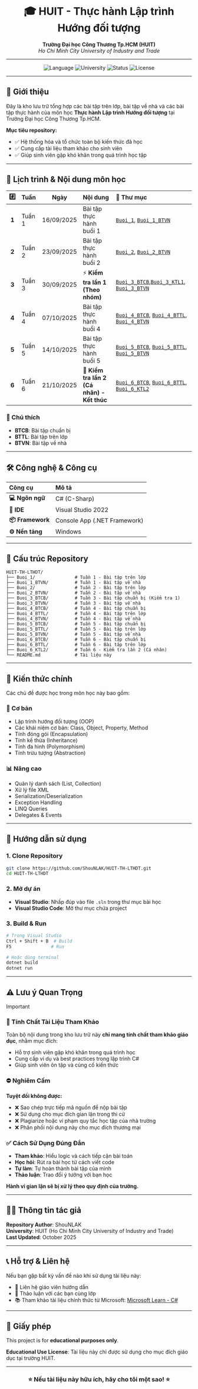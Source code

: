 <div align="center">

# 🎓 HUIT - Thực hành Lập trình Hướng đối tượng

**Trường Đại học Công Thương Tp.HCM (HUIT)**  
*Ho Chi Minh City University of Industry and Trade*

</div>

---

<p align="center">
  <img alt="Language" src="https://img.shields.io/badge/Language-C%23-239120?style=for-the-badge&logo=c-sharp&logoColor=white">
  <img alt="University" src="https://img.shields.io/badge/University-HUIT-FF6B35?style=for-the-badge">
  <img alt="Status" src="https://img.shields.io/badge/Status-Complete-00B894?style=for-the-badge">
  <img alt="License" src="https://img.shields.io/badge/License-Educational-0066CC?style=for-the-badge">
</p>

---

## 📌 Giới thiệu

Đây là kho lưu trữ tổng hợp các bài tập trên lớp, bài tập về nhà và các bài tập thực hành của môn học **Thực hành Lập trình Hướng đối tượng** tại Trường Đại học Công Thương Tp.HCM.

**Mục tiêu repository:**
- ✅ Hệ thống hóa và tổ chức toàn bộ kiến thức đã học
- ✅ Cung cấp tài liệu tham khảo cho sinh viên
- ✅ Giúp sinh viên gặp khó khăn trong quá trình học tập

---

## 📅 Lịch trình & Nội dung môn học

| #️⃣ | Tuần | Ngày | Nội dung | 📂 Thư mục |
| :-: | :--- | :---: | :--- | :--- |
| **1** | Tuần 1 | 16/09/2025 | Bài tập thực hành buổi 1 | [`Buoi_1`](./Buoi_1), [`Buoi_1_BTVN`](./Buoi_1_BTVN) |
| **2** | Tuần 2 | 23/09/2025 | Bài tập thực hành buổi 2 | [`Buoi_2`](./Buoi_2), [`Buoi_2_BTVN`](./Buoi_2_BTVN) |
| **3** | Tuần 3 | 30/09/2025 | ⚡ **Kiểm tra lần 1 (Theo nhóm)** | [`Buoi_3_BTCB`](./Buoi_3_BTCB),[`Buoi_3_KTL1`](./Buoi_3_KTL1), [`Buoi_3_BTVN`](./Buoi_3_BTVN) |
| **4** | Tuần 4 | 07/10/2025 | Bài tập thực hành buổi 4 | [`Buoi_4_BTCB`](./Buoi_4_BTCB), [`Buoi_4_BTTL`](./Buoi_4_BTTL), [`Buoi_4_BTVN`](./Buoi_4_BTVN) |
| **5** | Tuần 5 | 14/10/2025 | Bài tập thực hành buổi 5 | [`Buoi_5_BTCB`](./Buoi_5_BTCB), [`Buoi_5_BTTL`](./Buoi_5_BTTL), [`Buoi_5_BTVN`](./Buoi_5_BTVN) |
| **6** | Tuần 6 | 21/10/2025 | 🎯 **Kiểm tra lần 2 (Cá nhân) - Kết thúc** | [`Buoi_6_BTCB`](./Buoi_6_BTCB), [`Buoi_6_BTTL`](./Buoi_6_BTTL), [`Buoi_6_KTL2`](./Buoi_6_KTL2) |

### 📝 Chú thích

- **BTCB**: Bài tập chuẩn bị
- **BTTL**: Bài tập trên lớp  
- **BTVN**: Bài tập về nhà

---

## 🛠️ Công nghệ & Công cụ

| Công cụ | Mô tả |
| :--- | :--- |
| **💻 Ngôn ngữ** | C# (C-Sharp) |
| **🔧 IDE** | Visual Studio 2022 |
| **📦 Framework** | Console App (.NET Framework) |
| **⚙️ Nền tảng** | Windows |

---

## 📂 Cấu trúc Repository

```
HUIT-TH-LTHDT/
├── Buoi_1/               # Tuần 1 - Bài tập trên lớp
├── Buoi_1_BTVN/          # Tuần 1 - Bài tập về nhà
├── Buoi_2/               # Tuần 2 - Bài tập trên lớp
├── Buoi_2_BTVN/          # Tuần 2 - Bài tập về nhà
├── Buoi_3_BTCB/          # Tuần 3 - Bài tập chuẩn bị (Kiểm tra 1)
├── Buoi_3_BTVN/          # Tuần 3 - Bài tập về nhà
├── Buoi_4_BTCB/          # Tuần 4 - Bài tập chuẩn bị
├── Buoi_4_BTTL/          # Tuần 4 - Bài tập trên lớp
├── Buoi_4_BTVN/          # Tuần 4 - Bài tập về nhà
├── Buoi_5_BTCB/          # Tuần 5 - Bài tập chuẩn bị
├── Buoi_5_BTTL/          # Tuần 5 - Bài tập trên lớp
├── Buoi_5_BTVN/          # Tuần 5 - Bài tập về nhà
├── Buoi_6_BTCB/          # Tuần 6 - Bài tập chuẩn bị
├── Buoi_6_BTTL/          # Tuần 6 - Bài tập trên lớp
├── Buoi_6_KTL2/          # Tuần 6 - Kiểm tra lần 2 (Cá nhân)
└── README.md             # Tài liệu này
```

---

## 📖 Kiến thức chính

Các chủ đề được học trong môn học này bao gồm:

### 🎯 Cơ bản
- Lập trình hướng đối tượng (OOP)
- Các khái niệm cơ bản: Class, Object, Property, Method
- Tính đóng gói (Encapsulation)
- Tính kế thừa (Inheritance)
- Tính đa hình (Polymorphism)
- Tính trừu tượng (Abstraction)

### 📊 Nâng cao
- Quản lý danh sách (List, Collection)
- Xử lý file XML
- Serialization/Deserialization
- Exception Handling
- LINQ Queries
- Delegates & Events

---

## 🚀 Hướng dẫn sử dụng

### 1. Clone Repository
```bash
git clone https://github.com/ShouNLAK/HUIT-TH-LTHDT.git
cd HUIT-TH-LTHDT
```

### 2. Mở dự án
- **Visual Studio**: Nhấp đúp vào file `.sln` trong thư mục bài học
- **Visual Studio Code**: Mở thư mục chứa project

### 3. Build & Run
```bash
# Trong Visual Studio
Ctrl + Shift + B  # Build
F5               # Run

# Hoặc dùng terminal
dotnet build
dotnet run
```

---

## ⚠️ Lưu ý Quan Trọng

> [!IMPORTANT]
> ### 📌 Tính Chất Tài Liệu Tham Khảo
> 
> Toàn bộ nội dung trong kho lưu trữ này **chỉ mang tính chất tham khảo giáo dục**, nhằm mục đích:
> - Hỗ trợ sinh viên gặp khó khăn trong quá trình học
> - Cung cấp ví dụ và best practices trong lập trình C#
> - Giúp sinh viên ôn tập và củng cố kiến thức
>
> ### ⛔ Nghiêm Cấm
> 
> **Tuyệt đối không được:**
> - ❌ Sao chép trực tiếp mã nguồn để nộp bài tập
> - ❌ Sử dụng cho mục đích gian lận trong thi cử
> - ❌ Plagiarize hoặc vi phạm quy tắc học tập của nhà trường
> - ❌ Phân phối nội dung này cho mục đích thương mại
>
> ### ✅ Cách Sử Dụng Đúng Đắn
> 
> - **Tham khảo**: Hiểu logic và cách tiếp cận bài toán
> - **Học hỏi**: Rút ra bài học từ cách viết code
> - **Tự làm**: Tự hoàn thành bài tập của mình
> - **Thảo luận**: Trao đổi ý tưởng với bạn học
>
> **Hành vi gian lận sẽ bị xử lý theo quy định của trường.**

---

## 👨‍💼 Thông tin tác giả

**Repository Author**: ShouNLAK  
**University**: HUIT (Ho Chi Minh City University of Industry and Trade)  
**Last Updated**: October 2025

---

## 📞 Hỗ trợ & Liên hệ

Nếu bạn gặp bất kỳ vấn đề nào khi sử dụng tài liệu này:

- 📧 Liên hệ giáo viên hướng dẫn
- 💬 Thảo luận với các bạn cùng lớp
- 📚 Tham khảo tài liệu chính thức từ Microsoft: [Microsoft Learn - C#](https://learn.microsoft.com/en-us/dotnet/csharp/)

---

## 📄 Giấy phép

This project is for **educational purposes only**. 

**Educational Use License**: Tài liệu này chỉ được sử dụng cho mục đích giáo dục tại trường HUIT.

---

<div align="center">

### ⭐ Nếu tài liệu này hữu ích, hãy cho tôi một sao! ⭐

</div>
